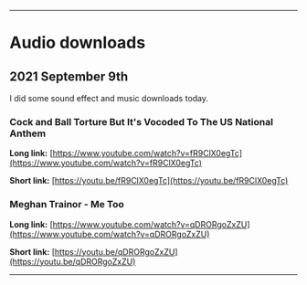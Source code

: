
***

# Audio downloads

## 2021 September 9th

I did some sound effect and music downloads today.

### Cock and Ball Torture But It's Vocoded To The US National Anthem

**Long link:** [https://www.youtube.com/watch?v=fR9ClX0egTc](https://www.youtube.com/watch?v=fR9ClX0egTc)

**Short link:** [https://youtu.be/fR9ClX0egTc](https://youtu.be/fR9ClX0egTc)

### Meghan Trainor - Me Too

**Long link:** [https://www.youtube.com/watch?v=qDRORgoZxZU](https://www.youtube.com/watch?v=qDRORgoZxZU)

**Short link:** [https://youtu.be/qDRORgoZxZU](https://youtu.be/qDRORgoZxZU)

***


